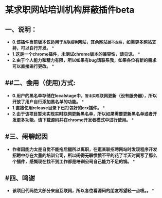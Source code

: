 某求职网站培训机构屏蔽插件beta
===
一、说明：<br>
---
* **0.该插件当前版本仅适用于`某联招聘`网站，其余网站`暂不支持`，如需更多网站支持，可以自行开发。** *<br>
* **1.这是一个chrome插件，未测试chrome版本的兼容性，请见谅。** *<br>
* **2.由于个人能力和精力有限，所以如果有bug请联系我，如果各位有新的需求可以直接进行更改。** *<br>

##二、~~食用~~（使用)方式:<br>
---
* **0.用户的黑名单存储在localstage中，`暂未实现`联网更新（~~没有服务器~~），所以开放了用户自行添加黑名单的功能。** *<br>
* **1.直接使用release目录下已打包好的crx插件。** *<br>
* **2.由于该项目暂未实现实时联网更新黑名单，所以如果需要更新黑名单或者开发更多功能，请下载源码并在chrome开发者模式中进行使用。** *<br>

#三、~~闲聊~~起因<br>
---
* **作者因能力太差自觉不能拖后腿所以离职，在逛某联招聘网站时发现程序开发招聘中存在大量的培训公司，所以~~闲得无聊~~愤愤不平的花了半天时间写了那么个插件，感慨现在找不到工作都是~~培训公司~~自己能力不足的锅。** *

#四、鸣谢<br>
---
* **该项目代码绝大部分来自互联网，所以各位看源码的朋友希望轻一点喷。。** *

